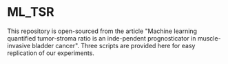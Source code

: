# ML_TSR
This repository is open-sourced from the article "Machine learning quantified tumor-stroma ratio is an inde-pendent prognosticator in muscle-invasive bladder cancer". Three scripts are provided here for easy replication of our experiments.
